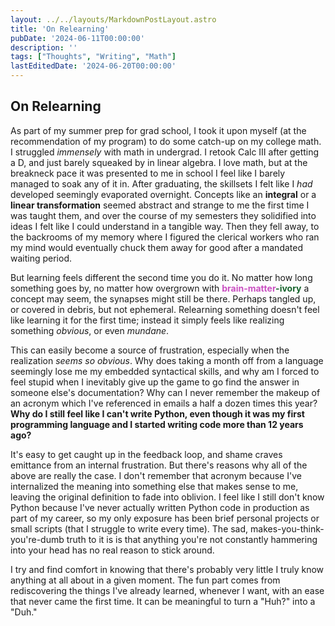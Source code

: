 ```yaml
---
layout: ../../layouts/MarkdownPostLayout.astro
title: 'On Relearning'
pubDate: '2024-06-11T00:00:00'
description: ''
tags: ["Thoughts", "Writing", "Math"]
lastEditedDate: '2024-06-20T00:00:00'
---
```


## On Relearning

As part of my summer prep for grad school, I took it upon myself (at the recommendation of my program) to do some catch-up on my college math. I struggled _immensely_ with math in undergrad. I retook Calc III after getting a D, and just barely squeaked by in linear algebra. I love math, but at the breakneck pace it was presented to me in school I feel like I barely managed to soak any of it in. After graduating, the skillsets I felt like I _had_ developed seemingly evaporated overnight. Concepts like an **integral** or a **linear transformation** seemed abstract and strange to me the first time I was taught them, and over the course of my semesters they solidified into ideas I felt like I could understand in a tangible way. Then they fell away, to the backrooms of my memory where I figured the clerical workers who ran my mind would eventually chuck them away for good after a mandated waiting period.

But learning feels different the second time you do it. No matter how long something goes by, no matter how overgrown with <span style="color: #c94fc1; font-weight: bold;">brain-matter</span><span style="color: #16632c; font-weight: bold">-ivory</span> a concept may seem, the synapses might still be there. Perhaps tangled up, or covered in debris, but not ephemeral. Relearning something doesn't feel like learning it for the first time; instead it simply feels like realizing something _obvious_, or even _mundane_.

This can easily become a source of frustration, especially when the realization _seems so obvious_. Why does taking a month off from a language seemingly lose me my embedded syntactical skills, and why am I forced to feel stupid when I inevitably give up the game to go find the answer in someone else's documentation? Why can I never remember the makeup of an acronym which I've referenced in emails a half a dozen times this year? **Why do I still feel like I can't write Python, even though it was my first programming language and I started writing code more than 12 years ago?**

It's easy to get caught up in the feedback loop, and shame craves emittance from an internal frustration. But there's reasons why all of the above are really the case. I don't remember that acronym because I've internalized the meaning into something else that makes sense to me, leaving the original definition to fade into oblivion. I feel like I still don't know Python because I've never actually written Python code in production as part of my career, so my only exposure has been brief personal projects or small scripts (that I struggle to write every time). The sad, makes-you-think-you're-dumb truth to it is is that anything you're not constantly hammering into your head has no real reason to stick around.

I try and find comfort in knowing that there's probably very little I truly know anything at all about in a given moment. The fun part comes from rediscovering the things I've already learned, whenever I want, with an ease that never came the first time. It can be meaningful to turn a  "Huh?" into a "Duh."